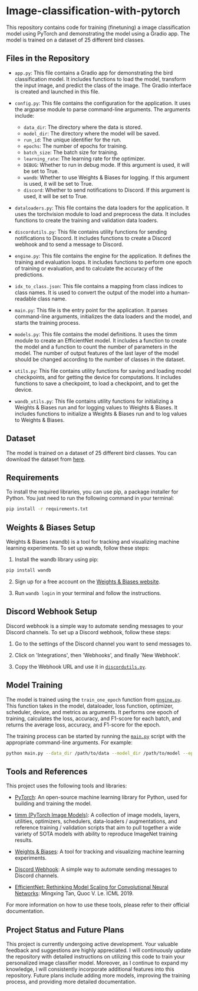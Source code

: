# Image-classification-with-pytorch

This repository contains code for training (finetuning) a image classification model using PyTorch and demonstrating the model using a Gradio app. The model is trained on a dataset of 25 different bird classes.

## Files in the Repository

- `app.py`: This file contains a Gradio app for demonstrating the bird classification model. It includes functions to load the model, transform the input image, and predict the class of the image. The Gradio interface is created and launched in this file.

- `config.py`: This file contains the configuration for the application. It uses the argparse module to parse command-line arguments. The arguments include:
    - `data_dir`: The directory where the data is stored.
    - `model_dir`: The directory where the model will be saved.
    - `run_id`: The unique identifier for the run.
    - `epochs`: The number of epochs for training.
    - `batch_size`: The batch size for training.
    - `learning_rate`: The learning rate for the optimizer.
    - `DEBUG`: Whether to run in debug mode. If this argument is used, it will be set to True.
    - `wandb`: Whether to use Weights & Biases for logging. If this argument is used, it will be set to True.
    - `discord`: Whether to send notifications to Discord. If this argument is used, it will be set to True.

- `dataloaders.py`: This file contains the data loaders for the application. It uses the torchvision module to load and preprocess the data. It includes functions to create the training and validation data loaders.

- `discordutils.py`: This file contains utility functions for sending notifications to Discord. It includes functions to create a Discord webhook and to send a message to Discord.

- `engine.py`: This file contains the engine for the application. It defines the training and evaluation loops. It includes functions to perform one epoch of training or evaluation, and to calculate the accuracy of the predictions.

- `idx_to_class.json`: This file contains a mapping from class indices to class names. It is used to convert the output of the model into a human-readable class name.

- `main.py`: This file is the entry point for the application. It parses command-line arguments, initializes the data loaders and the model, and starts the training process.

- `models.py`: This file contains the model definitions. It uses the timm module to create an EfficientNet model. It includes a function to create the model and a function to count the number of parameters in the model. The number of output features of the last layer of the model should be changed according to the number of classes in the dataset.

- `utils.py`: This file contains utility functions for saving and loading model checkpoints, and for getting the device for computations. It includes functions to save a checkpoint, to load a checkpoint, and to get the device.

- `wandb_utils.py`: This file contains utility functions for initializing a Weights & Biases run and for logging values to Weights & Biases. It includes functions to initialize a Weights & Biases run and to log values to Weights & Biases.

## Dataset

The model is trained on a dataset of 25 different bird classes. You can download the dataset from [here](https://www.kaggle.com/datasets/ichhadhari/indian-birds).

## Requirements

To install the required libraries, you can use pip, a package installer for Python. You just need to run the following command in your terminal:

```sh
pip install -r requirements.txt
```

## Weights & Biases Setup

Weights & Biases (wandb) is a tool for tracking and visualizing machine learning experiments. To set up wandb, follow these steps:

1. Install the wandb library using pip:

```sh
pip install wandb
```

2. Sign up for a free account on the [Weights & Biases website](https://wandb.ai/site).

3. Run `wandb login` in your terminal and follow the instructions.

## Discord Webhook Setup

Discord webhook is a simple way to automate sending messages to your Discord channels. To set up a Discord webhook, follow these steps:

1. Go to the settings of the Discord channel you want to send messages to.

2. Click on 'Integrations', then 'Webhooks', and finally 'New Webhook'.

3. Copy the Webhook URL and use it in [`discordutils.py`]("discordutils.py").

## Model Training

The model is trained using the `train_one_epoch` function from [`engine.py`](engine.py). This function takes in the model, dataloader, loss function, optimizer, scheduler, device, and metrics as arguments. It performs one epoch of training, calculates the loss, accuracy, and F1-score for each batch, and returns the average loss, accuracy, and F1-score for the epoch.

The training process can be started by running the [`main.py`](main.py) script with the appropriate command-line arguments. For example:

```sh
python main.py --data_dir /path/to/data --model_dir /path/to/model --epochs 10 --batch_size 32 --learning_rate 0.01
```

## Tools and References

This project uses the following tools and libraries:

- [PyTorch](https://pytorch.org/): An open-source machine learning library for Python, used for building and training the model.
- [timm (PyTorch Image Models)](https://github.com/rwightman/pytorch-image-models): A collection of image models, layers, utilities, optimizers, schedulers, data-loaders / augmentations, and reference training / validation scripts that aim to pull together a wide variety of SOTA models with ability to reproduce ImageNet training results.

- [Weights & Biases](https://wandb.ai/site): A tool for tracking and visualizing machine learning experiments.

- [Discord Webhook](https://discord.com/developers/docs/resources/webhook): A simple way to automate sending messages to Discord channels.

- [EfficientNet: Rethinking Model Scaling for Convolutional Neural Networks](https://arxiv.org/abs/1905.11946): Mingxing Tan, Quoc V. Le. ICML 2019.

For more information on how to use these tools, please refer to their official documentation.

## Project Status and Future Plans

This project is currently undergoing active development. Your valuable feedback and suggestions are highly appreciated. I will continuously update the repository with detailed instructions on utilizing this code to train your personalized image classifier model. Moreover, as I continue to expand my knowledge, I will consistently incorporate additional features into this repository. Future plans include adding more models, improving the training process, and providing more detailed documentation.